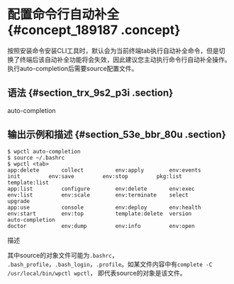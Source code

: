 # 配置命令行自动补全 {#concept_189187 .concept}

按照安装命令安装CLI工具时，默认会为当前终端tab执行自动补全命令，但是切换了终端后该自动补全功能将会失效，因此建议您主动执行命令行自动补全操作。执行auto-completion后需要source配置文件。

## 语法 {#section_trx_9s2_p3i .section}

auto-completion

## 输出示例和描述 {#section_53e_bbr_80u .section}

``` {#codeblock_kv2_3v2_3cn}
$ wpctl auto-completion
$ source ~/.bashrc
$ wpctl <tab>
app:delete       collect          env:apply        env:events       init         env:save         env:stop         pkg:list         template:list
app:list         configure        env:delete       env:exec         env:list         env:scale        env:terminate    select           upgrade
app:use          console          env:deploy       env:health       env:start        env:top          template:delete  version          auto-completion  
doctor           env:dump         env:info         env:open         
```

描述

其中source的对象文件可能为`.bashrc`， `.bash_profile`，`.bash_login`，`.profile`。如某文件内容中有`complete -C /usr/local/bin/wpctl wpctl`， 即代表source的对象是该文件。

